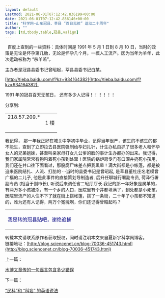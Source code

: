 ```yaml
---
layout: default
Lastmod: 2021-06-01T07:12:42.836199+00:00
date: 2021-06-01T07:12:42.836146+00:00
title: "科学网—山东冠县、莘县 “百日无孩” 运动二十周年"
author: ""
tags: [td,tbody,table,冠县,valign]
---
```


  百度上查到的一些资料：具体时间是 1991 年 5 月 1 日到 8 月 10 日，当时的政策是无论是怀孕第几胎，无论是怀孕几个月，一概人工流产。因为当年为羊年，此次运动被称为 “杀羊羔”。

主办者是冠县县委书记曾昭起，莘县县委书记白某。

[http://tieba.baidu.com/f?kz=934164382](http://tieba.baidu.com/f?kz=934164382) 

1991 年的冠县百天无孩日， 还有多少人记得！！！！！！

分享到:

<table><tbody><tr><td nowrap="nowrap" valign="top" .="author_anonym"><a name="10249239760"></a>218.57.209.*</td><td valign="top" .="content"><p .="floor">1 楼</p></td></tr></tbody></table>

我记得， 那一年我正好在城关中学初中毕业，记得当年很严，该生的不该生的都不能生，查到了立即拉去县医院强制给孕妇扎针，计生办私自抓了很多老人和怀孕女人的兄弟姐妹，甚至叫亲家母打女儿公爹的脸的事计生办都办的出来。我记得，我们家属院常常有狗叼着死小孩到处窜！医院的锅炉房专门有口深井扔死小孩用，我们还在井口往下面看过，那股腐尸味差点把我熏晕！满大街都是小帐篷，都是被迫来医院结扎、人流、打胎的 ···当时的县委书记是曾昭起, 是莘县董杜庄名老模曾广福的二儿子, 他是此事件的直接策划导制造者, 后升任聊城行署副专员, 荷泽行署副专员 (相当于副市长), 听说后来调任省二轻厅厅长.我记的那一年好象是属羊的，有两万多小孩被杀，有一个乡的人口，医院里有个井都填满了，到处都是小死孩，医院里流产的人住不下了就在街上搭帐篷，搭了一条街，二十年了小孩都不知道的，难为还有人记得，两万个冤魂啊，你们还记得曾昭起吗？

<table><tbody><tr><td valign="top" .="content"><sr-blockquote><p><font color="#000080">我是转的冠县贴吧，谢绝追捕</font></p></sr-blockquote></td></tr></tbody></table>

转载本文请联系原作者获取授权，同时请注明本文来自夏新宇科学网博客。  
链接地址：[http://blog.sciencenet.cn/blog-70036-451743.html](http://blog.sciencenet.cn/blog-70036-451743.html)

上一篇：

[水博文章传的一句谣言包含多少错误]()

下一篇：

[“民科”和 “科妄” 的英语说法]()

